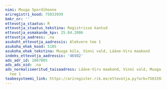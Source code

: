 ```yaml
---
nimi: Muuga Spordihoone
ariregistri_kood: 75033939
kmkr_nr: ''
ettevotja_staatus: R
ettevotja_staatus_tekstina: Registrisse kantud
ettevotja_esmakande_kpv: 25.04.2006
ettevotja_aadress: .na
asukoht_ettevotja_aadressis: Alekvere tee 1
asukoha_ehak_kood: 5105
asukoha_ehak_tekstina: Muuga küla, Vinni vald, Lääne-Viru maakond
indeks_ettevotja_aadressis: '46502'
ads_adr_id: 2867005
ads_ads_oid: .na
ads_normaliseeritud_taisaadress: Lääne-Viru maakond, Vinni vald, Muuga küla, Alekvere
  tee 1
teabesysteemi_link: https://ariregister.rik.ee/ettevotja.py?ark=75033939&ref=rekvisiidid
---
```

